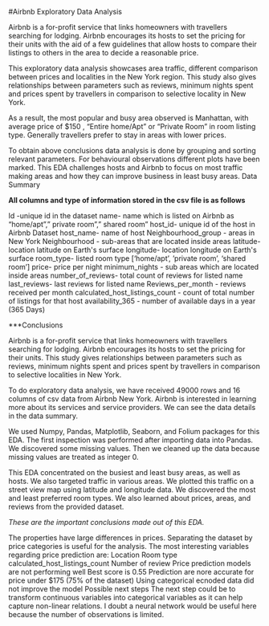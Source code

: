 #Airbnb Exploratory Data Analysis

Airbnb is a for-profit service that links homeowners with travellers searching for lodging. Airbnb encourages its hosts to set the pricing for their units with the aid of a few guidelines that allow hosts to compare their listings to others in the area to decide a reasonable price.

This exploratory data analysis showcases area traffic, different comparison between prices and localities in the New York region. This study also gives relationships between parameters such as reviews, minimum nights spent and prices spent by travellers in comparison to selective locality in New York.

As a result, the most popular and busy area observed is Manhattan, with average price of $150 , “Entire home/Apt” or “Private Room” in room listing type. Generally travellers prefer to stay in areas with lower prices.

To obtain above conclusions data analysis is done by grouping and sorting relevant parameters. For behavioural observations different plots have been marked. This EDA challenges hosts and Airbnb to focus on most traffic making areas and how they can improve business in least busy areas.
Data Summary

__All columns and type of information stored in the csv file is as follows__

Id -unique id in the dataset
name- name which is listed on Airbnb as “home/apt”,” private room”,” shared room”
host_id- unique id of the host in Airbnb Dataset
host_name- name of host
Neighbourhood_group - areas in New York
Neighbourhood - sub-areas that are located inside areas
latitude- location latitude on Earth's surface
longitude- location longitude on Earth's surface
room_type- listed room type [‘home/apt’, ’private room’, ‘shared room’]
price- price per night
minimum_nights - sub areas which are located inside areas
number_of_reviews- total count of reviews for listed name
last_reviews- last reviews for listed name
Reviews_per_month - reviews received per month
calculated_host_listings_count - count of total number of listings for that host
availability_365 - number of available days in a year (365 Days) 

***Conclusions

Airbnb is a for-profit service that links homeowners with travellers searching for lodging. Airbnb encourages its hosts to set the pricing for their units. This study gives relationships between parameters such as reviews, minimum nights spent and prices spent by travellers in comparison to selective localities in New York.

To do exploratory data analysis, we have received 49000 rows and 16 columns of csv data from Airbnb New York. Airbnb is interested in learning more about its services and service providers. We can see the data details in the data summary.

We used Numpy, Pandas, Matplotlib, Seaborn, and Folium packages for this EDA. The first inspection was performed after importing data into Pandas. We discovered some missing values. Then we cleaned up the data because missing values are treated as integer 0.

This EDA concentrated on the busiest and least busy areas, as well as hosts. We also targeted traffic in various areas. We plotted this traffic on a street view map using latitude and longitude data. We discovered the most and least preferred room types. We also learned about prices, areas, and reviews from the provided dataset.

_These are the important conclusions made out of this EDA._

The properties have large differences in prices.
Separating the dataset by price categories is useful for the analysis.
The most interesting variables regarding price prediction are:
Location
Room type
calculated_host_listings_count
Number of review
Price prediction models are not performing well
Best score is 0.55
Prediction are nore accurate for price under $175 (75% of the dataset)
Using categorical ecnoded data did not improve the model
Possible next steps
The next step could be to transform continuous variables into categorical variables as it can help capture non-linear relations.
I doubt a neural network would be useful here because the number of observations is limited.
